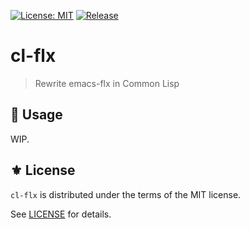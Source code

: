[![License: MIT](https://img.shields.io/badge/License-MIT-green.svg)](https://opensource.org/licenses/MIT)
[![Release](https://img.shields.io/github/tag/the-flx/cl-flx.svg?label=release&logo=github)](https://github.com/the-flx/cl-flx/releases/latest)

# cl-flx
> Rewrite emacs-flx in Common Lisp

## 🔨 Usage

WIP.

## ⚜️ License

`cl-flx` is distributed under the terms of the MIT license.

See [LICENSE](./LICENSE) for details.


<!-- Links -->

[flx]: https://github.com/lewang/flx
